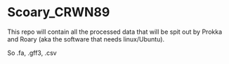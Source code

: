 # Scoary_CRWN89
This repo will contain all the processed data that will be spit out by Prokka and Roary (aka the software that needs linux/Ubuntu).

So .fa, .gff3, .csv

